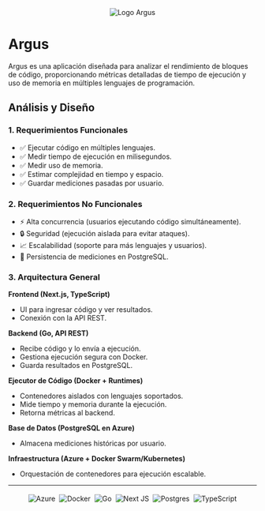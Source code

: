<div align="center" style="margin-bottom: 2rem;">
    <img src="https://drive.google.com/uc?export=view&id=1QILOyhInaZghhRl0NyN_vv8DOP9qzVFA" alt="Logo Argus" style="max-width: 200px; height: auto;">
  </div>


# Argus

Argus es una aplicación diseñada para analizar el rendimiento de bloques de código, proporcionando métricas detalladas de tiempo de ejecución y uso de memoria en múltiples lenguajes de programación.

## Análisis y Diseño

### 1. Requerimientos Funcionales

- ✅ Ejecutar código en múltiples lenguajes.
- ✅ Medir tiempo de ejecución en milisegundos.
- ✅ Medir uso de memoria. 
- ✅ Estimar complejidad en tiempo y espacio.
- ✅ Guardar mediciones pasadas por usuario.

### 2. Requerimientos No Funcionales

- ⚡ Alta concurrencia (usuarios ejecutando código simultáneamente).
- 🔒 Seguridad (ejecución aislada para evitar ataques).
- 📈 Escalabilidad (soporte para más lenguajes y usuarios).
- 💾 Persistencia de mediciones en PostgreSQL.

### 3. Arquitectura General

**Frontend (Next.js, TypeScript)**

*   UI para ingresar código y ver resultados. 
*   Conexión con la API REST.

**Backend (Go, API REST)**

*   Recibe código y lo envía a ejecución. 
*   Gestiona ejecución segura con Docker. 
*   Guarda resultados en PostgreSQL. 

**Ejecutor de Código (Docker + Runtimes)**

*   Contenedores aislados con lenguajes soportados.
*   Mide tiempo y memoria durante la ejecución.
*   Retorna métricas al backend.

**Base de Datos (PostgreSQL en Azure)**

*   Almacena mediciones históricas por usuario. 

**Infraestructura (Azure + Docker Swarm/Kubernetes)**

*   Orquestación de contenedores para ejecución escalable.

<hr>

<div align="center" style="display: flex; justify-content: center;">
<img src="https://img.shields.io/badge/azure-%230072C6.svg?style=for-the-badge&logo=microsoftazure&logoColor=white" alt="Azure" style="margin: 4px;">
<img src="https://img.shields.io/badge/docker-%230db7ed.svg?style=for-the-badge&logo=docker&logoColor=white" alt="Docker" style="margin: 4px;">
<img src="https://img.shields.io/badge/go-%2300ADD8.svg?style=for-the-badge&logo=go&logoColor=white" alt="Go" style="margin: 4px;">
<img src="https://img.shields.io/badge/Next-black?style=for-the-badge&logo=next.js&logoColor=white" alt="Next JS" style="margin: 4px;">
<img src="https://img.shields.io/badge/postgres-%23316192.svg?style=for-the-badge&logo=postgresql&logoColor=white" alt="Postgres" style="margin: 4px;">
<img src="https://img.shields.io/badge/typescript-%23007ACC.svg?style=for-the-badge&logo=typescript&logoColor=white" alt="TypeScript" style="margin: 4px;">
</div>

</div>
</div>
